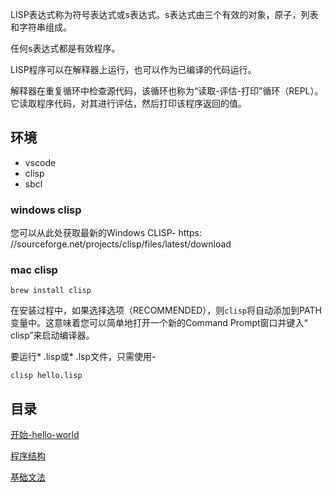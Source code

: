 LISP表达式称为符号表达式或s表达式。s表达式由三个有效的对象，原子，列表和字符串组成。

任何s表达式都是有效程序。

LISP程序可以在解释器上运行，也可以作为已编译的代码运行。

解释器在重复循环中检查源代码，该循环也称为“读取-评估-打印”循环（REPL）。它读取程序代码，对其进行评估，然后打印该程序返回的值。


## 环境

- vscode
- clisp
- sbcl


### windows clisp 

您可以从此处获取最新的Windows CLISP- https: //sourceforge.net/projects/clisp/files/latest/download

### mac clisp

```
brew install clisp
```

在安装过程中，如果选择选项（RECOMMENDED），则`clisp`将自动添加到PATH变量中。这意味着您可以简单地打开一个新的Command Prompt窗口并键入“ clisp”来启动编译器。

要运行* .lisp或* .lsp文件，只需使用-

```
clisp hello.lisp
```

## 目录

[开始-hello-world](start/main.lisp)

[程序结构](./programConstruct/README.md)

[基础文法](./lisp_basic_syntax/README.md)